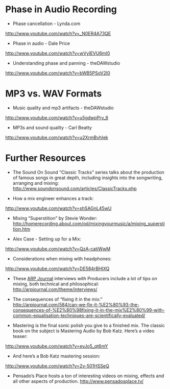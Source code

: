 # Phase in Audio Recording

 - Phase cancellation - Lynda.com
   
http://www.youtube.com/watch?v=_N0ER4A73QE
   
- Phase in audio - Dale Price

http://www.youtube.com/watch?v=wVyIEVU6mI0

- Understanding phase and panning - theDAWstudio

http://www.youtube.com/watch?v=bWB5PSoV2I0

# MP3 vs. WAV Formats

- Music quality and mp3 artifacts - theDAWstudio

http://www.youtube.com/watch?v=u5gdwpPrv_8

- MP3s and sound quality - Carl Beatty

http://www.youtube.com/watch?v=u2XrmBvhIek

# Further Resources

 - The Sound On Sound “Classic Tracks” series talks about the production of famous songs in great depth, including insights into the songwriting, arranging and mixing:  http://www.soundonsound.com/articles/ClassicTracks.php
   
 - How a mix engineer enhances a track: 

http://www.youtube.com/watch?v=shSAGnL45wU
   
 -  Mixing “Superstition” by Stevie Wonder: http://homerecording.about.com/od/mixingyourmusic/a/mixing_superstition.htm
   
 - Alex Case - Setting up for a Mix: 

http://www.youtube.com/watch?v=QzA-catiWwM
   
 - Considerations when mixing with headphones: 

http://www.youtube.com/watch?v=DE584rBHIXQ
   
 -  These [ARP Journal][1] interviews with Producers include a lot of tips on mixing, both technical and philosophical: http://arpjournal.com/theme/interviews/
   
 -  The consequences of “fixing it in the mix:”
   http://arpjournal.com/584/can-we-fix-it-%E2%80%93-the-consequences-of-%E2%80%98fixing-it-in-the-mix%E2%80%99-with-common-equalisation-techniques-are-scientifically-evaluated/
   
 - Mastering is the final sonic polish you give to a finished mix. The classic book on the subject is Mastering Audio by Bob Katz. Here’s a video teaser:  

http://www.youtube.com/watch?v=evJo5_qt6mY
   
 - And here’s a Bob Katz mastering session: 

http://www.youtube.com/watch?v=2v-501HSSeQ
   
 - Pensado’s Place hosts a ton of interesting videos on mixing, effects and all other aspects of production. http://www.pensadosplace.tv/


  [1]: http://arpjournal.com/